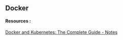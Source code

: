 ## Docker





#### Resources :

[Docker and Kubernetes: The Complete Guide - Notes](stephendocker/index.md)

